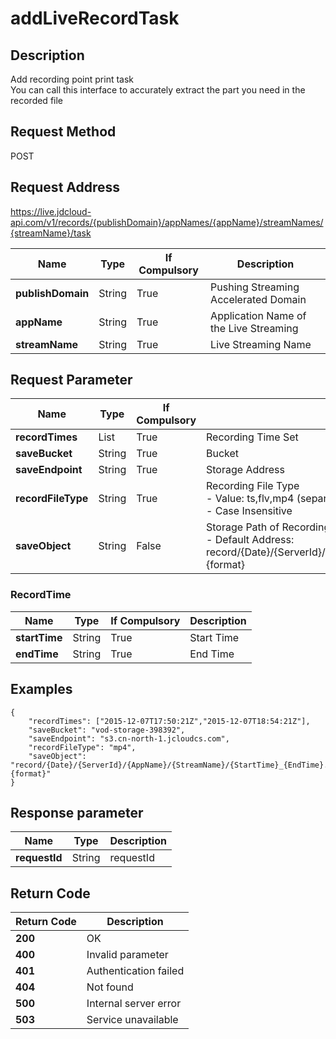 # addLiveRecordTask


## Description
Add recording point print task<br>
You can call this interface to accurately extract the part you need in the recorded file

## Request Method
POST

## Request Address
https://live.jdcloud-api.com/v1/records/{publishDomain}/appNames/{appName}/streamNames/{streamName}/task

|Name|Type|If Compulsory|Description|
|---|---|---|---|
|**publishDomain**|String|True|Pushing Streaming Accelerated Domain|
|**appName**|String|True|Application Name of the Live Streaming|
|**streamName**|String|True|Live Streaming Name|

## Request Parameter
|Name|Type|If Compulsory|Description|
|---|---|---|---|
|**recordTimes**|List<RecordTime>|True|Recording Time Set|
|**saveBucket**|String|True|Bucket|
|**saveEndpoint**|String|True|Storage Address|
|**recordFileType**|String|True|Recording File Type<br>  - Value: ts,flv,mp4 (separate with ; before multiple types)<br>  - Case Insensitive<br>|
|**saveObject**|String|False|Storage Path of Recording File :<br>  - Default Address: record/{Date}/{ServerId}/{AppName}/{StreamName}/{StartTime}_{EndTime}.{format}<br>|
    
    
### RecordTime
|Name|Type|If Compulsory|Description|
|---|---|---|---|
|**startTime**|String|True|Start Time|
|**endTime**|String|True|End Time|

## Examples
    {
        "recordTimes": ["2015-12-07T17:50:21Z","2015-12-07T18:54:21Z"],
        "saveBucket": "vod-storage-398392",
        "saveEndpoint": "s3.cn-north-1.jcloudcs.com",
        "recordFileType": "mp4",
        "saveObject": "record/{Date}/{ServerId}/{AppName}/{StreamName}/{StartTime}_{EndTime}.{format}"
    }

## Response parameter
|Name|Type|Description|
|---|---|---|
|**requestId**|String|requestId|


## Return Code
|Return Code|Description|
|---|---|
|**200**|OK|
|**400**|Invalid parameter|
|**401**|Authentication failed|
|**404**|Not found|
|**500**|Internal server error|
|**503**|Service unavailable|
